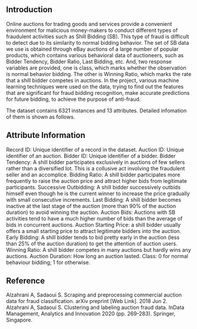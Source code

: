 ## Introduction
Online auctions for trading goods and services provide a convenient environment for malicious money-makers to conduct different types of fraudulent activities such as Shill Bidding (SB). This type of fraud is difficult to detect due to its similarity to normal bidding behavior.
The set of SB data we use is obtained through eBay auctions of a large number of popular products, which contains various behavioral data of auctioneers, such as Bidder Tendency, Bidder Ratio, Last Bidding, etc. And, two response variables are provided, one is class, which marks whether the observation is normal behavior bidding. The other is Winning Ratio, which marks the rate that a shill bidder competes in auctions.
In the project, various machine learning techniques were used on the data, trying to find out the features that are significant for fraud bidding recognition, make accurate predictions for future bidding, to achieve the purpose of anti-fraud.

The dataset contains 6321 instances and 13 attributes. Detailed infomation of them is shown as follows.

## Attribute Information
Record ID: Unique identifier of a record in the dataset.
Auction ID: Unique identifier of an auction.
Bidder ID: Unique identifier of a bidder.
Bidder Tendency: A shill bidder participates exclusively in auctions of few sellers rather than a diversified lot. This is a collusive act involving the fraudulent seller and an accomplice.
Bidding Ratio: A shill bidder participates more frequently to raise the auction price and attract higher bids from legitimate participants.
Successive Outbidding: A shill bidder successively outbids himself even though he is the current winner to increase the price gradually with small consecutive increments.
Last Bidding: A shill bidder becomes inactive at the last stage of the auction (more than 90\% of the auction duration) to avoid winning the auction.
Auction Bids: Auctions with SB activities tend to have a much higher number of bids than the average of bids in concurrent auctions.
Auction Starting Price: a shill bidder usually offers a small starting price to attract legitimate bidders into the auction.
Early Bidding: A shill bidder tends to bid pretty early in the auction (less than 25\% of the auction duration) to get the attention of auction users.
Winning Ratio: A shill bidder competes in many auctions but hardly wins any auctions.
Auction Duration: How long an auction lasted.
Class: 0 for normal behaviour bidding; 1 for otherwise.

## Reference
Alzahrani A, Sadaoui S. Scraping and preprocessing commercial auction data for fraud classification. arXiv preprint [Web Link]. 2018 Jun 2.
Alzahrani A, Sadaoui S. Clustering and labeling auction fraud data. InData Management, Analytics and Innovation 2020 (pp. 269-283). Springer, Singapore.